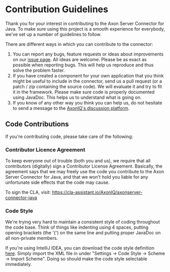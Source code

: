 # Contribution Guidelines

Thank you for your interest in contributing to the Axon Server Connector for Java. To make sure using this project is a
smooth experience for everybody, we've set up a number of guidelines to follow.

There are different ways in which you can contribute to the connector:

1. You can report any bugs, feature requests or ideas about improvements on
   our [issue page](https://github.com/AxonIQ/axonserver-connector-java/issues/new/choose). All ideas are welcome.
   Please be as exact as possible when reporting bugs. This will help us reproduce and thus solve the problem faster.
2. If you have created a component for your own application that you think might be useful to include in the connector,
   send us a pull request (or a patch / zip containing the source code). We will evaluate it and try to fit it in the
   framework. Please make sure code is properly documented using JavaDoc. This helps us to understand what is going on.
3. If you know of any other way you think you can help us, do not hesitate to send a message to
   the [AxonIQ's discussion platform](https://discuss.axoniq.io/).

## Code Contributions

If you're contributing code, please take care of the following:

### Contributor Licence Agreement

To keep everyone out of trouble (both you and us), we require that all contributors (digitally) sign a Contributor
License Agreement. Basically, the agreement says that we may freely use the code you contribute to the Axon Server
Connector for Java, and that we won't hold you liable for any unfortunate side effects that the code may cause.

To sign the CLA, visit: https://cla-assistant.io/AxonIQ/axonserver-connector-java

### Code Style

We're trying very hard to maintain a consistent style of coding throughout the code base. Think of things like indenting
using 4 spaces, putting opening brackets (the '{') on the same line and putting proper JavaDoc on all non-private
members.

If you're using IntelliJ IDEA, you can download the code style
definition [here](https://github.com/AxonFramework/AxonFramework/blob/master/axon_code_style.xml). Simply import the XML
file in under "Settings -> Code Style -> Scheme -> Import Scheme". Doing so should make the code style selectable
immediately.
